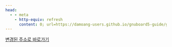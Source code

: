 ```yaml
---
head:
  - - meta
    - http-equiv: refresh
      content: 0; url=https://damoang-users.github.io/gnuboard5-guide/gnuboard/upgrade.html
---
```


[변경된 주소로 바로가기](https://damoang-users.github.io/gnuboard5-guide/gnuboard/upgrade.html)
